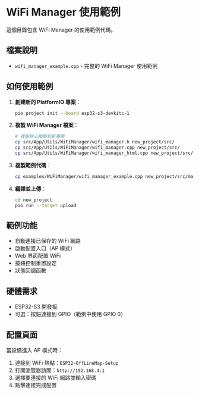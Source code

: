 # WiFi Manager 使用範例

這個目錄包含 WiFi Manager 的使用範例代碼。

## 檔案說明

- `wifi_manager_example.cpp` - 完整的 WiFi Manager 使用範例

## 如何使用範例

1. **創建新的 PlatformIO 專案**：
   ```bash
   pio project init --board esp32-s3-devkitc-1
   ```

2. **複製 WiFi Manager 檔案**：
   ```bash
   # 複製核心檔案到新專案
   cp src/App/Utils/WiFiManager/wifi_manager.h new_project/src/
   cp src/App/Utils/WiFiManager/wifi_manager.cpp new_project/src/
   cp src/App/Utils/WiFiManager/wifi_manager_html.cpp new_project/src/
   ```

3. **複製範例代碼**：
   ```bash
   cp examples/WiFiManager/wifi_manager_example.cpp new_project/src/main.cpp
   ```

4. **編譯並上傳**：
   ```bash
   cd new_project
   pio run --target upload
   ```

## 範例功能

- 自動連接已保存的 WiFi 網路
- 啟動配置入口（AP 模式）
- Web 界面配置 WiFi
- 按鈕控制重置設定
- 狀態回調函數

## 硬體需求

- ESP32-S3 開發板
- 可選：按鈕連接到 GPIO（範例中使用 GPIO 0）

## 配置頁面

當設備進入 AP 模式時：
1. 連接到 WiFi 熱點：`ESP32-OffLineMap-Setup`
2. 打開瀏覽器訪問：`http://192.168.4.1`
3. 選擇要連接的 WiFi 網路並輸入密碼
4. 點擊連接完成配置
